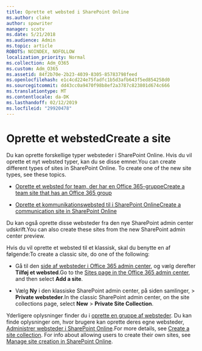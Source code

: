 ```yaml
---
title: Oprette et websted i SharePoint Online
ms.author: clake
author: spowriter
manager: scotv
ms.date: 5/21/2018
ms.audience: Admin
ms.topic: article
ROBOTS: NOINDEX, NOFOLLOW
localization_priority: Normal
ms.collection: Adm_O365
ms.custom: Adm_O365
ms.assetid: 84f2b70e-2b23-4039-8305-85783798feed
ms.openlocfilehash: e1c4cd224e75fadfc1b5d3afb643f5ed854258d0
ms.sourcegitcommit: dd43cc0a9470f98b8ef2a3787c823801d674c666
ms.translationtype: MT
ms.contentlocale: da-DK
ms.lasthandoff: 02/12/2019
ms.locfileid: "29920478"
---
```

# <a name="create-a-site"></a><span data-ttu-id="e65eb-102">Oprette et websted</span><span class="sxs-lookup"><span data-stu-id="e65eb-102">Create a site</span></span>

<span data-ttu-id="e65eb-p101">Du kan oprette forskellige typer websteder i SharePoint Online. Hvis du vil oprette et nyt websted typer, kan du se disse emner.</span><span class="sxs-lookup"><span data-stu-id="e65eb-p101">You can create different types of sites in SharePoint Online. To create one of the new site types, see these topics.</span></span>
  
- [<span data-ttu-id="e65eb-105">Oprette et websted for team, der har en Office 365-gruppe</span><span class="sxs-lookup"><span data-stu-id="e65eb-105">Create a team site that has an Office 365 group</span></span>](https://go.microsoft.com/fwlink/?linkid=866292)
    
- [<span data-ttu-id="e65eb-106">Oprette et kommunikationswebsted til i SharePoint Online</span><span class="sxs-lookup"><span data-stu-id="e65eb-106">Create a communication site in SharePoint Online</span></span>](https://go.microsoft.com/fwlink/?linkid=866294)
    
<span data-ttu-id="e65eb-107">Du kan også oprette disse websteder fra den nye SharePoint admin center udskrift.</span><span class="sxs-lookup"><span data-stu-id="e65eb-107">You can also create these sites from the new SharePoint admin center preview.</span></span>
  
<span data-ttu-id="e65eb-108">Hvis du vil oprette et websted til et klassisk, skal du benytte en af følgende:</span><span class="sxs-lookup"><span data-stu-id="e65eb-108">To create a classic site, do one of the following:</span></span>
  
- <span data-ttu-id="e65eb-109">Gå til den [side af websteder i Office 365 admin center](https://portal.office.com/adminportal/home#/SitesList), og vælg derefter **Tilføj et websted**.</span><span class="sxs-lookup"><span data-stu-id="e65eb-109">Go to the [Sites page in the Office 365 admin center](https://portal.office.com/adminportal/home#/SitesList), and then select **Add a site**.</span></span>
    
- <span data-ttu-id="e65eb-110">Vælg **Ny** i den klassiske SharePoint admin center, på siden samlinger, \> **Private websteder**.</span><span class="sxs-lookup"><span data-stu-id="e65eb-110">In the classic SharePoint admin center, on the site collections page, select **New** \> **Private Site Collection**.</span></span>
    
<span data-ttu-id="e65eb-p102">Yderligere oplysninger finder du i [oprette en gruppe af websteder](https://go.microsoft.com/fwlink/?linkid=866295). Du kan finde oplysninger om, hvor brugere kan oprette deres egne websteder, [Administrer websteder i SharePoint Online](https://go.microsoft.com/fwlink/?linkid=866296).</span><span class="sxs-lookup"><span data-stu-id="e65eb-p102">For more details, see [Create a site collection](https://go.microsoft.com/fwlink/?linkid=866295). For info about allowing users to create their own sites, see [Manage site creation in SharePoint Online](https://go.microsoft.com/fwlink/?linkid=866296).</span></span>
  

